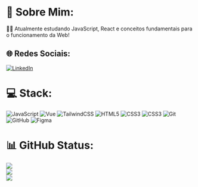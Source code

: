# 💫 Sobre Mim:
👨‍💻 Atualmente estudando JavaScript, React e conceitos fundamentais para o funcionamento da Web!


## 🌐 Redes Sociais:
[![LinkedIn](https://img.shields.io/badge/LinkedIn-%230077B5.svg?logo=linkedin&logoColor=white)](https://linkedin.com/in/juanferreiraverao) 

# 💻 Stack:
![JavaScript](https://img.shields.io/badge/javascript-%23323330.svg?style=for-the-badge&logo=javascript&logoColor=%23F7DF1E) ![Vue](https://img.shields.io/badge/Vue.js-35495E?style=for-the-badge&logo=vuedotjs&logoColor=4FC08D) ![TailwindCSS](https://img.shields.io/badge/Tailwind_CSS-grey?style=for-the-badge&logo=tailwind-css&logoColor=38B2AC) ![HTML5](https://img.shields.io/badge/html5-%23E34F26.svg?style=for-the-badge&logo=html5&logoColor=white) ![CSS3](https://img.shields.io/badge/css3-%231572B6.svg?style=for-the-badge&logo=css3&logoColor=white) ![CSS3](https://img.shields.io/badge/css3-%231572B6.svg?style=for-the-badge&logo=css3&logoColor=white)  ![Git](https://img.shields.io/badge/git-%23F05033.svg?style=for-the-badge&logo=git&logoColor=white) ![GitHub](https://img.shields.io/badge/github-%23121011.svg?style=for-the-badge&logo=github&logoColor=white) ![Figma](https://img.shields.io/badge/figma-%23F24E1E.svg?style=for-the-badge&logo=figma&logoColor=white)
# 📊 GitHub Status:
![](https://github-readme-stats.vercel.app/api?username=juanfvr&theme=dark&hide_border=false&include_all_commits=true&count_private=true)<br/>
![](https://github-readme-streak-stats.herokuapp.com/?user=juanfvr&theme=dark&hide_border=false)<br/>
![](https://github-readme-stats.vercel.app/api/top-langs/?username=juanfvr&theme=dark&hide_border=false&include_all_commits=true&count_private=true&layout=compact)

